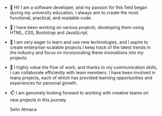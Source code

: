 ### 
- 👋 Hi! I am a software developer, and my passion for this field began during my university education. I always aim to create the most functional, practical, and readable code.
- 👀 I have been working on various projects, developing them using HTML, CSS, Bootstrap and JavaScript. 
- 🌱 I am very eager to learn and use new technologies, and I aspire to create enterprise-scalable projects.I keep track of the latest trends in the industry and focus on incorporating these innovations into my projects.
- 💞️ I highly value the flow of work, and thanks to my communication skills, I can collaborate efficiently with team members. I have been involved in many projects, each of which has provided learning opportunities and experiences for personal growth.
- 📫 I am genuinely looking forward to working with creative teams on new projects in this journey.

  Selin Atmaca
